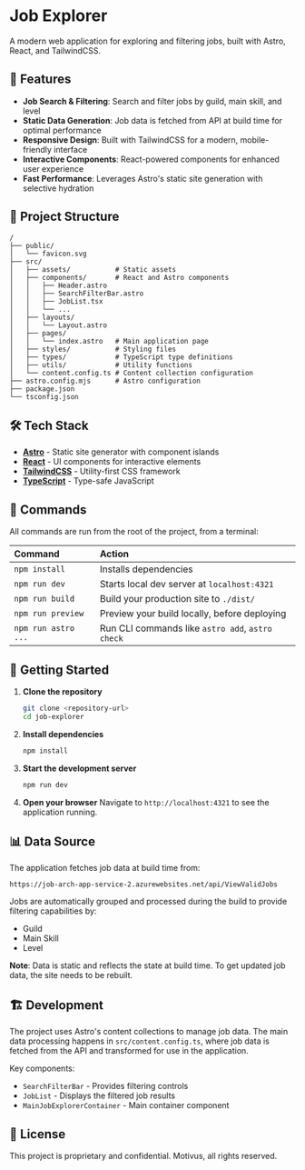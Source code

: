# Job Explorer

A modern web application for exploring and filtering jobs, built with Astro, React, and TailwindCSS.

## 🎯 Features

- **Job Search & Filtering**: Search and filter jobs by guild, main skill, and level
- **Static Data Generation**: Job data is fetched from API at build time for optimal performance
- **Responsive Design**: Built with TailwindCSS for a modern, mobile-friendly interface
- **Interactive Components**: React-powered components for enhanced user experience
- **Fast Performance**: Leverages Astro's static site generation with selective hydration

## 🚀 Project Structure

```text
/
├── public/
│   └── favicon.svg
├── src/
│   ├── assets/           # Static assets
│   ├── components/       # React and Astro components
│   │   ├── Header.astro
│   │   ├── SearchFilterBar.astro
│   │   ├── JobList.tsx
│   │   └── ...
│   ├── layouts/
│   │   └── Layout.astro
│   ├── pages/
│   │   └── index.astro   # Main application page
│   ├── styles/           # Styling files
│   ├── types/            # TypeScript type definitions
│   ├── utils/            # Utility functions
│   └── content.config.ts # Content collection configuration
├── astro.config.mjs      # Astro configuration
├── package.json
└── tsconfig.json
```

## 🛠️ Tech Stack

- **[Astro](https://astro.build)** - Static site generator with component islands
- **[React](https://react.dev)** - UI components for interactive elements
- **[TailwindCSS](https://tailwindcss.com)** - Utility-first CSS framework
- **[TypeScript](https://www.typescriptlang.org)** - Type-safe JavaScript

## 🧞 Commands

All commands are run from the root of the project, from a terminal:

| Command         | Action                                       |
| :-------------- | :------------------------------------------- |
| `npm install`   | Installs dependencies                        |
| `npm run dev`   | Starts local dev server at `localhost:4321` |
| `npm run build` | Build your production site to `./dist/`     |
| `npm run preview` | Preview your build locally, before deploying |
| `npm run astro ...` | Run CLI commands like `astro add`, `astro check` |

## 🚀 Getting Started

1. **Clone the repository**
   ```bash
   git clone <repository-url>
   cd job-explorer
   ```

2. **Install dependencies**
   ```bash
   npm install
   ```

3. **Start the development server**
   ```bash
   npm run dev
   ```

4. **Open your browser**
   Navigate to `http://localhost:4321` to see the application running.

## 📊 Data Source

The application fetches job data at build time from:
```
https://job-arch-app-service-2.azurewebsites.net/api/ViewValidJobs
```


Jobs are automatically grouped and processed during the build to provide filtering capabilities by:
- Guild
- Main Skill
- Level

**Note**: Data is static and reflects the state at build time. To get updated job data, the site needs to be rebuilt.

## 🏗️ Development

The project uses Astro's content collections to manage job data. The main data processing happens in `src/content.config.ts`, where job data is fetched from the API and transformed for use in the application.

Key components:
- `SearchFilterBar` - Provides filtering controls
- `JobList` - Displays the filtered job results
- `MainJobExplorerContainer` - Main container component

## 📝 License

This project is proprietary and confidential. Motivus, all rights reserved.
